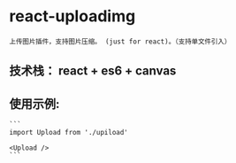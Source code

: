 # react-uploadimg

    上传图片插件，支持图片压缩。 (just for react)。（支持单文件引入）

## 技术栈： react + es6 + canvas

## 使用示例:
    ```
    import Upload from './upiload'

    <Upload />
    ```
